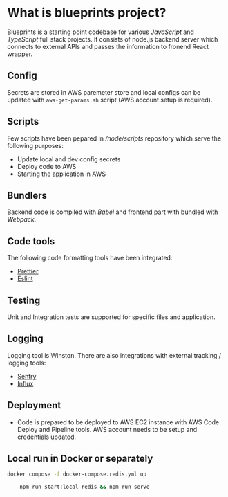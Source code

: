 # What is blueprints project?

Blueprints is a starting point codebase for various _JavaScript_ and _TypeScript_ full stack projects. It consists of node.js backend server which connects to external APIs and passes the information to fronend React wrapper.

## Config

Secrets are stored in AWS paremeter store and local configs can be updated with `aws-get-params.sh` script (AWS account setup is required).

## Scripts

Few scripts have been pepared in _/node/scripts_ repository which serve the following purposes:

- Update local and dev config secrets
- Deploy code to AWS
- Starting the application in AWS

## Bundlers

Backend code is compiled with _Babel_ and frontend part with bundled with _Webpack_.

## Code tools

The following code formatting tools have been integrated:

- [Prettier](https://prettier.io/)
- [Eslint](https://eslint.org/)

## Testing

Unit and Integration tests are supported for specific files and application.

## Logging

Logging tool is Winston. There are also integrations with external tracking / logging tools:

- [Sentry](https://sentry.io/)
- [Influx](https://www.influxdata.com/)

## Deployment

- Code is prepared to be deployed to AWS EC2 instance with AWS Code Deploy and Pipeline tools. AWS account needs to be setup and credentials updated.

## Local run in Docker or separately

```bash
docker compose -f docker-compose.redis.yml up
```

```bash
    npm run start:local-redis && npm run serve
```
